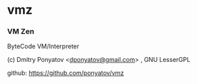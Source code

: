 # vmz
### VM Zen

ByteCode VM/Interpreter

(c) Dmitry Ponyatov <<dponyatov@gmail.com>> , GNU LesserGPL

github: https://github.com/ponyatov/vmz

